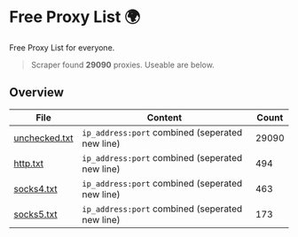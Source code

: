 
# Free Proxy List 🌍

Free Proxy List for everyone.
> Scraper found **29090** proxies. Useable are below.

## Overview

|File|Content|Count|
|----|-------|-----|
|[unchecked.txt](https://raw.githubusercontent.com/yemixzy/proxy-list/main/proxies/unchecked.txt)|`ip_address:port` combined (seperated new line)|29090|
|[http.txt](https://raw.githubusercontent.com/yemixzy/proxy-list/main/proxies/http.txt)|`ip_address:port` combined (seperated new line)|494|
|[socks4.txt](https://raw.githubusercontent.com/yemixzy/proxy-list/main/proxies/socks4.txt)|`ip_address:port` combined (seperated new line)|463|
|[socks5.txt](https://raw.githubusercontent.com/yemixzy/proxy-list/main/proxies/socks5.txt)|`ip_address:port` combined (seperated new line)|173|

